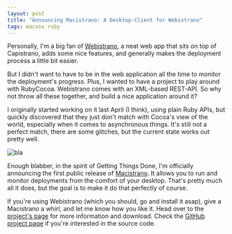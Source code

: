 ```yaml
---
layout: post
title: "Announcing Macistrano: A Desktop-Client for Webistrano"
tags: macosx ruby
---
```

Personally, I'm a big fan of [Webistrano](http://labs.peritor.com/webistrano), a neat web app that sits on top of Capistrano, adds some nice features, and generally makes the deployment process a little bit easier.

But I didn't want to have to be in the web application all the time to monitor the deployment's progress. Plus, I wanted to have a project to play around with RubyCocoa. Webistrano comes with an XML-based REST-API. So why not throw all these together, and build a nice application around it?

I originally started working on it last April (I think), using plain Ruby APIs, but quickly discovered that they just don't match with Cocoa's view of the world, especially when it comes to asynchronous things. It's still not a perfect match, there are some glitches, but the current state works out pretty well.

![bla](http://img.skitch.com/20090122-fwre7cnre6gccfi4feu6mca9r.jpg)

Enough blabber, in the spirit of Getting Things Done, I'm officially announcing the first public release of [Macistrano](http://mattmatt.github.com/macistrano/). It allows you to run and monitor deployments from the comfort of your desktop. That's pretty much all it does, but the goal is to make it do that perfectly of course.

If you're using Webistrano (which you should, go and install it asap), give a Macistrano a whirl, and let me know how you like it. Head over to the [project's page](http://mattmatt.github.com/macistrano) for more information and download. Check the [GitHub project page](https://github.com/mattmatt/macistrano/tree/master) if you're interested in the source code.